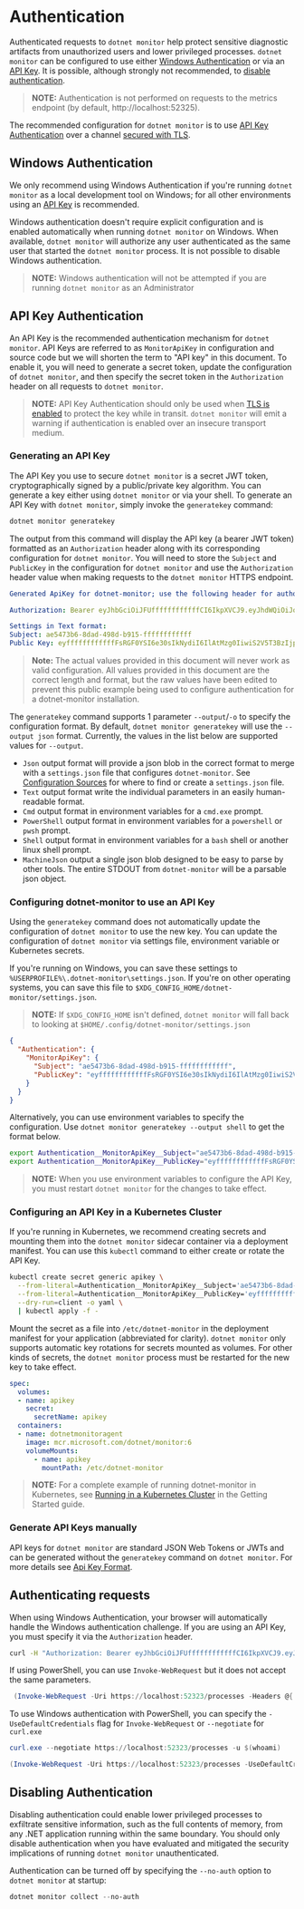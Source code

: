 # Authentication

Authenticated requests to `dotnet monitor` help protect sensitive diagnostic artifacts from unauthorized users and lower privileged processes. `dotnet monitor` can be configured to use either [Windows Authentication](#windows-authentication) or via an [API Key](#api-key-authentication). It is possible, although strongly not recommended, to [disable authentication](#disabling-authentication).

> **NOTE:** Authentication is not performed on requests to the metrics endpoint (by default, http://localhost:52325).

The recommended configuration for `dotnet monitor` is to use [API Key Authentication](#api-key-authentication) over a channel [secured with TLS](./enabling-ssl.md).

## Windows Authentication
We only recommend using Windows Authentication if you're running `dotnet monitor` as a local development tool on Windows; for all other environments using an [API Key](#api-key-authentication) is recommended.

Windows authentication doesn't require explicit configuration and is enabled automatically when running `dotnet monitor` on Windows. When available, `dotnet monitor` will authorize any user authenticated as the same user that started the `dotnet monitor` process. It is not possible to disable Windows authentication.

> **NOTE:** Windows authentication will not be attempted if you are running `dotnet monitor` as an Administrator

## API Key Authentication
An API Key is the recommended authentication mechanism for `dotnet monitor`. API Keys are referred to as `MonitorApiKey` in configuration and source code but we will shorten the term to "API key" in this document. To enable it, you will need to generate a secret token, update the configuration of `dotnet monitor`, and then specify the secret token in the `Authorization` header on all requests to `dotnet monitor`.

> **NOTE:** API Key Authentication should only be used when [TLS is enabled](#) to protect the key while in transit. `dotnet monitor` will emit a warning if authentication is enabled over an insecure transport medium.

### Generating an API Key

The API Key you use to secure `dotnet monitor` is a secret JWT token, cryptographically signed by a public/private key algorithm. You can generate a key either using `dotnet monitor` or via your shell. To generate an API Key with `dotnet monitor`, simply invoke the `generatekey` command:

```powershell
dotnet monitor generatekey
```

The output from this command will display the API key (a bearer JWT token) formatted as an `Authorization` header along with its corresponding configuration for `dotnet monitor`. You will need to store the `Subject` and `PublicKey` in the configuration for `dotnet monitor` and use the `Authorization` header value when making requests to the `dotnet monitor` HTTPS endpoint.

```yaml
Generated ApiKey for dotnet-monitor; use the following header for authorization:

Authorization: Bearer eyJhbGciOiJFUffffffffffffCI6IkpXVCJ9.eyJhdWQiOiJodffffffffffffGh1Yi5jb20vZG90bmV0L2RvdG5ldC1tb25pdG9yIiwiaXNzIjoiaHR0cHM6Ly9naXRodWIuY29tL2RvdG5ldC9kb3RuZXQtbW9uaXRvci9nZW5lcmF0ZWtleStNb25pdG9yQXBpS2V5Iiwic3ViIjoiYWU1NDczYjYtOGRhZC00OThkLWI5MTUtNTNiOWM2ODQwMDBlIn0.RZffffffffffff_yIyApvFKcxFpDJ65HJZek1_dt7jCTCMEEEffffffffffffR08OyhZZHs46PopwAsf_6fdTLKB1UGvLr95volwEwIFnHjdvMfTJ9ffffffffffffAU

Settings in Text format:
Subject: ae5473b6-8dad-498d-b915-ffffffffffff
Public Key: eyffffffffffffFsRGF0YSI6e30sIkNydiI6IlAtMzg0IiwiS2V5T3BzIjpbXSwiS3R5IjoiRUMiLCJYIjoiTnhIRnhVZ19QM1dhVUZWVzk0U3dUY3FzVk5zNlFLYjZxc3AzNzVTRmJfQ3QyZHdpN0RWRl8tUTVheERtYlJuWSIsIlg1YyI6W10sIlkiOiJmMXBDdmNoUkVpTWEtc1h6SlZQaS02YmViMHdrZmxfdUZBN0Vka2dwcjF5N251Wmk2cy1NcHl5RzhKdVFSNWZOIiwiS2V5U2l6ZSI6Mzg0LCJIYXNQcml2YXRlS2V5IjpmYWxzZSwiQ3J5cHRvUHJvdmlkZXJGYWN0b3J5Ijp7IkNyeXB0b1Byb3ZpZGVyQ2FjaGUiOnt9LCJDYWNoZVNpZ25hdHVyZVByb3ZpZGVycyI6dHJ1ZSwiU2lnbmF0dXJlUHJvdmlkZXJPYmplY3RQb29sQ2FjaGffffffffffff19
```
>**Note:** The actual values provided in this document will never work as valid configuration. All values provided in this document are the correct length and format, but the raw values have been edited to prevent this public example being used to configure authentication for a dotnet-monitor installation.

The `generatekey` command supports 1 parameter `--output`/`-o` to specify the configuration format. By default, `dotnet monitor generatekey` will use the `--output json` format. Currently, the values in the list below are supported values for `--output`.

- `Json` output format will provide a json blob in the correct format to merge with a `settings.json` file that configures `dotnet-monitor`. See [Configuration Sources](./configuration.md#configuration-sources) for where to find or create a `settings.json` file.
- `Text` output format write the individual parameters in an easily human-readable format.
- `Cmd` output format in environment variables for a `cmd.exe` prompt.
- `PowerShell` output format in environment variables for a `powershell` or `pwsh` prompt.
- `Shell` output format in environment variables for a `bash` shell or another linux shell prompt.
- `MachineJson` output a single json blob designed to be easy to parse by other tools. The entire STDOUT from `dotnet-monitor` will be a parsable json object. 

### Configuring dotnet-monitor to use an API Key

Using the `generatekey` command does not automatically update the configuration of `dotnet monitor` to use the new key. You can update the configuration of `dotnet monitor` via settings file, environment variable or Kubernetes secrets.

If you're running on Windows, you can save these settings to `%USERPROFILE%\.dotnet-monitor\settings.json`. If you're on other operating systems, you can save this file to `$XDG_CONFIG_HOME/dotnet-monitor/settings.json`.

> **NOTE:** If `$XDG_CONFIG_HOME` isn't defined, `dotnet monitor` will fall back to looking at `$HOME/.config/dotnet-monitor/settings.json`

```json
{
  "Authentication": {
    "MonitorApiKey": {
      "Subject": "ae5473b6-8dad-498d-b915-ffffffffffff",
      "PublicKey": "eyffffffffffffFsRGF0YSI6e30sIkNydiI6IlAtMzg0IiwiS2V5T3BzIjpbXSwiS3R5IjoiRUMiLCJYIjoiTnhIRnhVZ19QM1dhVUZWVzk0U3dUY3FzVk5zNlFLYjZxc3AzNzVTRmJfQ3QyZHdpN0RWRl8tUTVheERtYlJuWSIsIlg1YyI6W10sIlkiOiJmMXBDdmNoUkVpTWEtc1h6SlZQaS02YmViMHdrZmxfdUZBN0Vka2dwcjF5N251Wmk2cy1NcHl5RzhKdVFSNWZOIiwiS2V5U2l6ZSI6Mzg0LCJIYXNQcml2YXRlS2V5IjpmYWxzZSwiQ3J5cHRvUHJvdmlkZXJGYWN0b3J5Ijp7IkNyeXB0b1Byb3ZpZGVyQ2FjaGUiOnt9LCJDYWNoZVNpZ25hdHVyZVByb3ZpZGVycyI6dHJ1ZSwiU2lnbmF0dXJlUHJvdmlkZXJPYmplY3RQb29sQ2FjaGffffffffffff19"
    }
  }
}
```

Alternatively, you can use environment variables to specify the configuration. Use `dotnet monitor generatekey --output shell` to get the format below.

```sh
export Authentication__MonitorApiKey__Subject="ae5473b6-8dad-498d-b915-ffffffffffff"
export Authentication__MonitorApiKey__PublicKey="eyffffffffffffFsRGF0YSI6e30sIkNydiI6IlAtMzg0IiwiS2V5T3BzIjpbXSwiS3R5IjoiRUMiLCJYIjoiTnhIRnhVZ19QM1dhVUZWVzk0U3dUY3FzVk5zNlFLYjZxc3AzNzVTRmJfQ3QyZHdpN0RWRl8tUTVheERtYlJuWSIsIlg1YyI6W10sIlkiOiJmMXBDdmNoUkVpTWEtc1h6SlZQaS02YmViMHdrZmxfdUZBN0Vka2dwcjF5N251Wmk2cy1NcHl5RzhKdVFSNWZOIiwiS2V5U2l6ZSI6Mzg0LCJIYXNQcml2YXRlS2V5IjpmYWxzZSwiQ3J5cHRvUHJvdmlkZXJGYWN0b3J5Ijp7IkNyeXB0b1Byb3ZpZGVyQ2FjaGUiOnt9LCJDYWNoZVNpZ25hdHVyZVByb3ZpZGVycyI6dHJ1ZSwiU2lnbmF0dXJlUHJvdmlkZXJPYmplY3RQb29sQ2FjaGffffffffffff19"
```

> **NOTE:** When you use environment variables to configure the API Key, you must restart `dotnet monitor` for the changes to take effect.

### Configuring an API Key in a Kubernetes Cluster
If you're running in Kubernetes, we recommend creating secrets and mounting them into the `dotnet monitor` sidecar container via a deployment manifest. You can use this `kubectl` command to either create or rotate the API Key.

```sh
kubectl create secret generic apikey \
  --from-literal=Authentication__MonitorApiKey__Subject='ae5473b6-8dad-498d-b915-ffffffffffff' \
  --from-literal=Authentication__MonitorApiKey__PublicKey='eyffffffffffff...19' \
  --dry-run=client -o yaml \
  | kubectl apply -f -
```

Mount the secret as a file into `/etc/dotnet-monitor` in the deployment manifest for your application (abbreviated for clarity). `dotnet monitor` only supports automatic key rotations for secrets mounted as volumes. For other kinds of secrets, the `dotnet monitor` process must be restarted for the new key to take effect. 

```yaml
spec:
  volumes:
  - name: apikey
    secret:
      secretName: apikey
  containers:
  - name: dotnetmonitoragent
    image: mcr.microsoft.com/dotnet/monitor:6
    volumeMounts:
      - name: apikey
        mountPath: /etc/dotnet-monitor

```

> **NOTE:** For a complete example of running dotnet-monitor in Kubernetes, see [Running in a Kubernetes Cluster](getting-started.md#running-in-a-kubernetes-cluster) in the Getting Started guide.

### Generate API Keys manually

API keys for `dotnet monitor` are standard JSON Web Tokens or JWTs and can be generated without the `generatekey` command on `dotnet monitor`. For more details see [Api Key Format](api-key-format.md).

## Authenticating requests
When using Windows Authentication, your browser will automatically handle the Windows authentication challenge. If you are using an API Key, you must specify it via the `Authorization` header.

```sh
curl -H "Authorization: Bearer eyJhbGciOiJFUffffffffffffCI6IkpXVCJ9.eyJhdWQiOiJodffffffffffffGh1Yi5jb20vZG90bmV0L2RvdG5ldC1tb25pdG9yIiwiaXNzIjoiaHR0cHM6Ly9naXRodWIuY29tL2RvdG5ldC9kb3RuZXQtbW9uaXRvci9nZW5lcmF0ZWtleStNb25pdG9yQXBpS2V5Iiwic3ViIjoiYWU1NDczYjYtOGRhZC00OThkLWI5MTUtNTNiOWM2ODQwMDBlIn0.RZffffffffffff_yIyApvFKcxFpDJ65HJZek1_dt7jCTCMEEEffffffffffffR08OyhZZHs46PopwAsf_6fdTLKB1UGvLr95volwEwIFnHjdvMfTJ9ffffffffffffAU" https://localhost:52323/processes
```

If using PowerShell, you can use `Invoke-WebRequest` but it does not accept the same parameters.

```powershell
 (Invoke-WebRequest -Uri https://localhost:52323/processes -Headers @{ 'Authorization' = 'Bearer eyJhbGciOiJFUffffffffffffCI6IkpXVCJ9.eyJhdWQiOiJodffffffffffffGh1Yi5jb20vZG90bmV0L2RvdG5ldC1tb25pdG9yIiwiaXNzIjoiaHR0cHM6Ly9naXRodWIuY29tL2RvdG5ldC9kb3RuZXQtbW9uaXRvci9nZW5lcmF0ZWtleStNb25pdG9yQXBpS2V5Iiwic3ViIjoiYWU1NDczYjYtOGRhZC00OThkLWI5MTUtNTNiOWM2ODQwMDBlIn0.RZffffffffffff_yIyApvFKcxFpDJ65HJZek1_dt7jCTCMEEEffffffffffffR08OyhZZHs46PopwAsf_6fdTLKB1UGvLr95volwEwIFnHjdvMfTJ9ffffffffffffAU' }).Content | ConvertFrom-Json
```

To use Windows authentication with PowerShell, you can specify the `-UseDefaultCredentials` flag for `Invoke-WebRequest` or `--negotiate` for `curl.exe`
```powershell
curl.exe --negotiate https://localhost:52323/processes -u $(whoami)
```
```powershell
(Invoke-WebRequest -Uri https://localhost:52323/processes -UseDefaultCredentials).Content | ConvertFrom-Json
```

## Disabling Authentication

Disabling authentication could enable lower privileged processes to exfiltrate sensitive information, such as the full contents of memory, from any .NET application running within the same boundary. You should only disable authentication when you have evaluated and mitigated the security implications of running `dotnet monitor` unauthenticated.

Authentication can be turned off by specifying the `--no-auth` option to `dotnet monitor` at startup:
```powershell
dotnet monitor collect --no-auth
```
